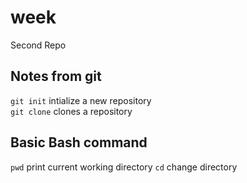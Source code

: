 # week
Second Repo


## Notes from git
`git init` intialize a new repository  
`git clone` clones a repository   
## Basic Bash command 
`pwd` print current working directory 
`cd` change directory
